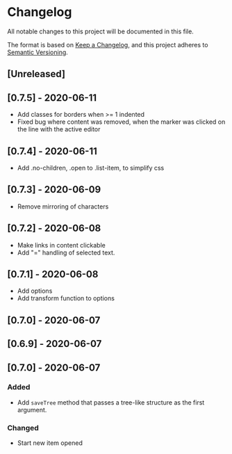 # Changelog

All notable changes to this project will be documented in this file.

The format is based on [Keep a Changelog](https://keepachangelog.com/en/1.0.0/),
and this project adheres to [Semantic Versioning](https://semver.org/spec/v2.0.0.html).

## [Unreleased]

## [0.7.5] - 2020-06-11

- Add classes for borders when >= 1 indented
- Fixed bug where content was removed, when the marker was clicked on the 
  line with the active editor

## [0.7.4] - 2020-06-11

- Add .no-children, .open to .list-item, to simplify css

## [0.7.3] - 2020-06-09

- Remove mirroring of characters

## [0.7.2] - 2020-06-08

- Make links in content clickable
- Add "=" handling of selected text.

## [0.7.1] - 2020-06-08

- Add options
- Add transform function to options

## [0.7.0] - 2020-06-07

## [0.6.9] - 2020-06-07

## [0.7.0] - 2020-06-07

### Added

* Add `saveTree` method that passes a tree-like structure as the first
  argument.

### Changed

* Start new item opened

